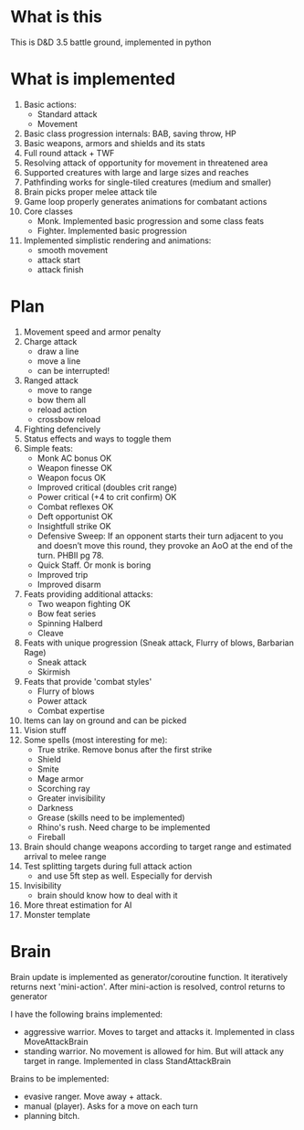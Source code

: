# What is this #

This is D&D 3.5 battle ground, implemented in python

# What is implemented #

1. Basic actions:
    - Standard attack
    - Movement
1. Basic class progression internals: BAB, saving throw, HP
1. Basic weapons, armors and shields and its stats
1. Full round attack + TWF
1. Resolving attack of opportunity for movement in threatened area
1. Supported creatures with large and large sizes and reaches
1. Pathfinding works for single-tiled creatures (medium and smaller)
1. Brain picks proper melee attack tile
1. Game loop properly generates animations for combatant actions
1. Core classes
    - Monk. Implemented basic progression and some class feats
    - Fighter. Implemented basic progression
1. Implemented simplistic rendering and animations:
    - smooth movement
    - attack start
    - attack finish


# Plan #

1. Movement speed and armor penalty
1. Charge attack
    - draw a line
    - move a line
    - can be interrupted!
1. Ranged attack
    - move to range
    - bow them all
    - reload action
    - crossbow reload
1. Fighting defencively
1. Status effects and ways to toggle them
1. Simple feats:
    - Monk AC bonus                     OK
    - Weapon finesse                    OK
    - Weapon focus                      OK
    - Improved critical (doubles crit range)
    - Power critical (+4 to crit confirm)   OK
    - Combat reflexes                   OK
    - Deft opportunist                  OK
    - Insightfull strike                OK
    - Defensive Sweep: If an opponent starts their turn adjacent to you and doesn’t move this round, they provoke an AoO at the end of the turn. PHBII pg 78.
    - Quick Staff. Or monk is boring
    - Improved trip
    - Improved disarm
1. Feats providing additional attacks:
    - Two weapon fighting       OK
    - Bow feat series
    - Spinning Halberd
    - Cleave
1. Feats with unique progression (Sneak attack, Flurry of blows, Barbarian Rage)
    - Sneak attack
    - Skirmish
1. Feats that provide 'combat styles'
    - Flurry of blows
    - Power attack
    - Combat expertise
1. Items can lay on ground and can be picked
1. Vision stuff
1. Some spells (most interesting for me):
    - True strike. Remove bonus after the first strike
    - Shield
    - Smite
    - Mage armor
    - Scorching ray
    - Greater invisibility
    - Darkness
    - Grease (skills need to be implemented)
    - Rhino's rush. Need charge to be implemented
    - Fireball
1. Brain should change weapons according to target range and estimated arrival to melee range
1. Test splitting targets during full attack action
    - and use 5ft step as well. Especially for dervish
1. Invisibility
    - brain should know how to deal with it
1. More threat estimation for AI
1. Monster template

# Brain #

Brain update is implemented as generator/coroutine function. It iteratively returns next 'mini-action'. After mini-action is resolved, control returns to generator

I have the following brains implemented:

- aggressive warrior. Moves to target and attacks it. Implemented in class MoveAttackBrain
- standing warrior. No movement is allowed for him. But will attack any target in range. Implemented in class StandAttackBrain

Brains to be implemented:

- evasive ranger. Move away + attack.
- manual (player). Asks for a move on each turn
- planning bitch.



